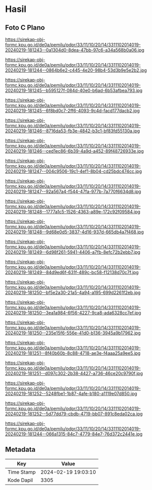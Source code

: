 # Hasil

## Foto C Plano

https://sirekap-obj-formc.kpu.go.id/de0a/pemilu/pdpr/33/11/10/20/14/3311102014019-20240219-181243--0a1304d0-8dea-47bb-97c6-a34a568b0a06.jpg

https://sirekap-obj-formc.kpu.go.id/de0a/pemilu/pdpr/33/11/10/20/14/3311102014019-20240219-181244--0864b6e2-c445-4e20-98b4-53d3b9e5e2b2.jpg

https://sirekap-obj-formc.kpu.go.id/de0a/pemilu/pdpr/33/11/10/20/14/3311102014019-20240219-181245--b595127f-084d-40e0-b6ad-6b53afbea793.jpg

https://sirekap-obj-formc.kpu.go.id/de0a/pemilu/pdpr/33/11/10/20/14/3311102014019-20240219-181245--6f8bd0c7-2ff6-4093-9c4d-facd177dacb2.jpg

https://sirekap-obj-formc.kpu.go.id/de0a/pemilu/pdpr/33/11/10/20/14/3311102014019-20240219-181246--8716da53-fb3e-4842-b3c1-bf83fd55130a.jpg

https://sirekap-obj-formc.kpu.go.id/de0a/pemilu/pdpr/33/11/10/20/14/3311102014019-20240219-181246--ced1ec86-6b39-4a9d-a452-89f48726933e.jpg

https://sirekap-obj-formc.kpu.go.id/de0a/pemilu/pdpr/33/11/10/20/14/3311102014019-20240219-181247--004c9506-19c1-4ef1-8b04-cd25bdc474cc.jpg

https://sirekap-obj-formc.kpu.go.id/de0a/pemilu/pdpr/33/11/10/20/14/3311102014019-20240219-181247--92a567a4-f544-47fa-977b-7a770f6634d8.jpg

https://sirekap-obj-formc.kpu.go.id/de0a/pemilu/pdpr/33/11/10/20/14/3311102014019-20240219-181248--1777a1c5-1526-4363-a89e-172c92f09584.jpg

https://sirekap-obj-formc.kpu.go.id/de0a/pemilu/pdpr/33/11/10/20/14/3311102014019-20240219-181248--9d68e0d5-3837-4d16-937d-665db4a7f468.jpg

https://sirekap-obj-formc.kpu.go.id/de0a/pemilu/pdpr/33/11/10/20/14/3311102014019-20240219-181249--6d98f261-5941-4406-a7fb-8efc72b2ebb7.jpg

https://sirekap-obj-formc.kpu.go.id/de0a/pemilu/pdpr/33/11/10/20/14/3311102014019-20240219-181249--84d9ed6f-631f-489c-bc58-f12138d70c7f.jpg

https://sirekap-obj-formc.kpu.go.id/de0a/pemilu/pdpr/33/11/10/20/14/3311102014019-20240219-181250--bf5e2a30-21a5-4a94-a195-699d2261f2eb.jpg

https://sirekap-obj-formc.kpu.go.id/de0a/pemilu/pdpr/33/11/10/20/14/3311102014019-20240219-181250--3ea1a984-6f56-4227-9ca8-ada6328cc7ef.jpg

https://sirekap-obj-formc.kpu.go.id/de0a/pemilu/pdpr/33/11/10/20/14/3311102014019-20240219-181250--235e15f6-556e-41d0-b136-3945a9b17962.jpg

https://sirekap-obj-formc.kpu.go.id/de0a/pemilu/pdpr/33/11/10/20/14/3311102014019-20240219-181251--8f40b60b-8c88-4718-ae3e-f4aaa25a9ee5.jpg

https://sirekap-obj-formc.kpu.go.id/de0a/pemilu/pdpr/33/11/10/20/14/3311102014019-20240219-181251--d097c302-2b38-4427-a736-46ce20c9790f.jpg

https://sirekap-obj-formc.kpu.go.id/de0a/pemilu/pdpr/33/11/10/20/14/3311102014019-20240219-181252--5248fbe1-1b87-4afe-b180-a1119e07d850.jpg

https://sirekap-obj-formc.kpu.go.id/de0a/pemilu/pdpr/33/11/10/20/14/3311102014019-20240219-181252--5d77dd79-cbdb-4719-bb07-891c8eda02ca.jpg

https://sirekap-obj-formc.kpu.go.id/de0a/pemilu/pdpr/33/11/10/20/14/3311102014019-20240219-181244--066a1315-84c7-4779-84e7-76d372c2441e.jpg


## Metadata

| Key        | Value               |
| ---------- | ------------------- |
| Time Stamp | 2024-02-19 19:03:10 |
| Kode Dapil | 3305                |



